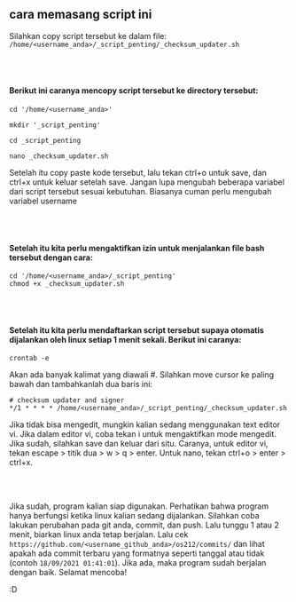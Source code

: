 ## cara memasang script ini

Silahkan copy script tersebut ke dalam file: `/home/<username_anda>/_script_penting/_checksum_updater.sh`

<br><br>

#### Berikut ini caranya mencopy script tersebut ke directory tersebut:

```
cd '/home/<username_anda>'

mkdir '_script_penting'

cd _script_penting

nano _checksum_updater.sh
```

Setelah itu copy paste kode tersebut, lalu tekan ctrl+o untuk save, dan ctrl+x untuk keluar setelah save. Jangan lupa mengubah beberapa variabel dari script tersebut sesuai kebutuhan. Biasanya cuman perlu mengubah variabel username



<br><br>



#### Setelah itu kita perlu mengaktifkan izin untuk menjalankan file bash tersebut dengan cara:



```
cd '/home/<username_anda>/_script_penting'
chmod +x _checksum_updater.sh
```



<br><br>

#### Setelah itu kita perlu mendaftarkan script tersebut supaya otomatis dijalankan oleh linux setiap 1 menit sekali. Berikut ini caranya:
`crontab -e`

Akan ada banyak kalimat yang diawali #. Silahkan move cursor ke paling bawah dan tambahkanlah dua baris ini:

```
# checksum updater and signer
*/1 * * * * /home/<username_anda>/_script_penting/_checksum_updater.sh
```


Jika tidak bisa mengedit, mungkin kalian sedang menggunakan text editor vi. Jika dalam editor vi, coba tekan i untuk mengaktifkan mode mengedit.
Jika sudah, silahkan save dan keluar dari situ. Caranya, untuk editor vi, tekan escape > titik dua > w > q > enter. Untuk nano, tekan ctrl+o > enter > ctrl+x.


<br><br>


Jika sudah, program kalian siap digunakan. Perhatikan bahwa program hanya berfungsi ketika linux kalian sedang dijalankan. Silahkan coba lakukan perubahan pada git anda, commit, dan push. Lalu tunggu 1 atau 2 menit, biarkan linux anda tetap berjalan. Lalu cek `https://github.com/<username_github_anda>/os212/commits/` dan lihat apakah ada commit terbaru yang formatnya seperti tanggal atau tidak (contoh `18/09/2021 01:41:01`). Jika ada, maka program sudah berjalan dengan baik. Selamat mencoba! 

:D